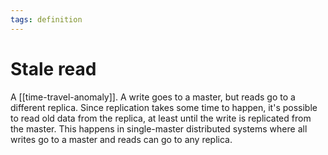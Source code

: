```yaml
---
tags: definition
---
```


# Stale read
A [[time-travel-anomaly]]. A write goes to a master, but reads go to a different replica. Since replication takes some time to happen, it's possible to read old data from the replica, at least until the write is replicated from the master. This happens in single-master distributed systems where all writes go to a master and reads can go to any replica.
